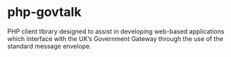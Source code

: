 php-govtalk
===========

PHP client library designed to assist in developing web-based applications which interface with the UK’s Government Gateway through the use of the standard message envelope.
